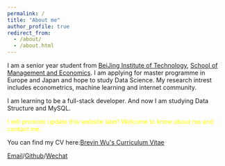 ```yaml
---
permalink: /
title: "About me"
author_profile: true
redirect_from: 
  - /about/
  - /about.html
---
```


I am a senior year student from [BeiJing Institute of Technology](https://bit.edu.cn/), [School of Management and Economics](https://sme.bit.edu.cn/). 
I am applying for master programme in Europe and Japan and hope to study Data Science. My research intrest includes econometrics, machine learning and internet community.

I am learning to be a full-stack developer. And now I am studying Data Structure and MySQL.
<p style="color: yellow;">I will promote update this website later! Welcome to know about me and contact me.</p>

You can find my CV here:[Brevin Wu's Curriculum Vitae](../assets/Curriculum_Vitae.pdf)

[Email](mailto:1120193070@bit.edu.cn)/[Github](https://paddywupython.github.io/BrevinWu.github.io/)/[Wechat](../image/wechat.jpg)
